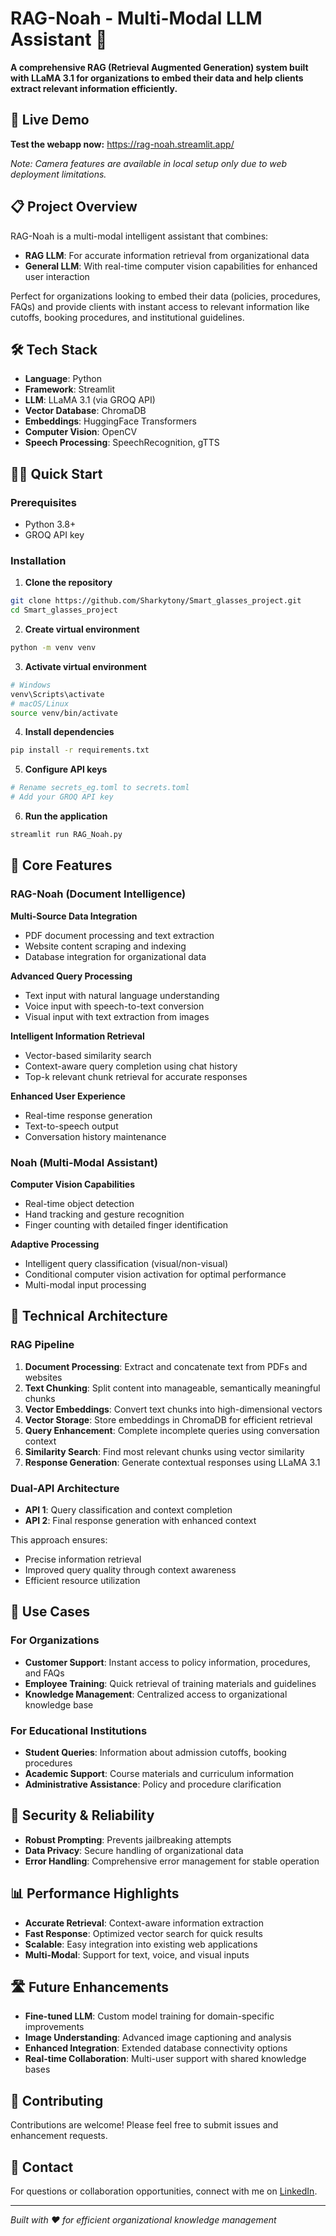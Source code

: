 # RAG-Noah - Multi-Modal LLM Assistant 🤖

**A comprehensive RAG (Retrieval Augmented Generation) system built with LLaMA 3.1 for organizations to embed their data and help clients extract relevant information efficiently.**

## 🚀 Live Demo
**Test the webapp now:** https://rag-noah.streamlit.app/

*Note: Camera features are available in local setup only due to web deployment limitations.*

## 📋 Project Overview

RAG-Noah is a multi-modal intelligent assistant that combines:
- **RAG LLM**: For accurate information retrieval from organizational data
- **General LLM**: With real-time computer vision capabilities for enhanced user interaction

Perfect for organizations looking to embed their data (policies, procedures, FAQs) and provide clients with instant access to relevant information like cutoffs, booking procedures, and institutional guidelines.

## 🛠️ Tech Stack

- **Language**: Python
- **Framework**: Streamlit
- **LLM**: LLaMA 3.1 (via GROQ API)
- **Vector Database**: ChromaDB
- **Embeddings**: HuggingFace Transformers
- **Computer Vision**: OpenCV
- **Speech Processing**: SpeechRecognition, gTTS

## 🏃‍♂️ Quick Start

### Prerequisites
- Python 3.8+
- GROQ API key

### Installation

1. **Clone the repository**
```bash
git clone https://github.com/Sharkytony/Smart_glasses_project.git
cd Smart_glasses_project
```

2. **Create virtual environment**
```bash
python -m venv venv
```

3. **Activate virtual environment**
```bash
# Windows
venv\Scripts\activate
# macOS/Linux
source venv/bin/activate
```

4. **Install dependencies**
```bash
pip install -r requirements.txt
```

5. **Configure API keys**
```bash
# Rename secrets_eg.toml to secrets.toml
# Add your GROQ API key
```

6. **Run the application**
```bash
streamlit run RAG_Noah.py
```

## 🎯 Core Features

### RAG-Noah (Document Intelligence)

**Multi-Source Data Integration**
- PDF document processing and text extraction
- Website content scraping and indexing
- Database integration for organizational data

**Advanced Query Processing**
- Text input with natural language understanding
- Voice input with speech-to-text conversion
- Visual input with text extraction from images

**Intelligent Information Retrieval**
- Vector-based similarity search
- Context-aware query completion using chat history
- Top-k relevant chunk retrieval for accurate responses

**Enhanced User Experience**
- Real-time response generation
- Text-to-speech output
- Conversation history maintenance

### Noah (Multi-Modal Assistant)

**Computer Vision Capabilities**
- Real-time object detection
- Hand tracking and gesture recognition
- Finger counting with detailed finger identification

**Adaptive Processing**
- Intelligent query classification (visual/non-visual)
- Conditional computer vision activation for optimal performance
- Multi-modal input processing

## 🔧 Technical Architecture

### RAG Pipeline
1. **Document Processing**: Extract and concatenate text from PDFs and websites
2. **Text Chunking**: Split content into manageable, semantically meaningful chunks
3. **Vector Embeddings**: Convert text chunks into high-dimensional vectors
4. **Vector Storage**: Store embeddings in ChromaDB for efficient retrieval
5. **Query Enhancement**: Complete incomplete queries using conversation context
6. **Similarity Search**: Find most relevant chunks using vector similarity
7. **Response Generation**: Generate contextual responses using LLaMA 3.1

### Dual-API Architecture
- **API 1**: Query classification and context completion
- **API 2**: Final response generation with enhanced context

This approach ensures:
- Precise information retrieval
- Improved query quality through context awareness
- Efficient resource utilization

## 🎨 Use Cases

### For Organizations
- **Customer Support**: Instant access to policy information, procedures, and FAQs
- **Employee Training**: Quick retrieval of training materials and guidelines
- **Knowledge Management**: Centralized access to organizational knowledge base

### For Educational Institutions
- **Student Queries**: Information about admission cutoffs, booking procedures
- **Academic Support**: Course materials and curriculum information
- **Administrative Assistance**: Policy and procedure clarification

## 🔐 Security & Reliability

- **Robust Prompting**: Prevents jailbreaking attempts
- **Data Privacy**: Secure handling of organizational data
- **Error Handling**: Comprehensive error management for stable operation

## 📊 Performance Highlights

- **Accurate Retrieval**: Context-aware information extraction
- **Fast Response**: Optimized vector search for quick results
- **Scalable**: Easy integration into existing web applications
- **Multi-Modal**: Support for text, voice, and visual inputs

## 🛣️ Future Enhancements

- **Fine-tuned LLM**: Custom model training for domain-specific improvements
- **Image Understanding**: Advanced image captioning and analysis
- **Enhanced Integration**: Extended database connectivity options
- **Real-time Collaboration**: Multi-user support with shared knowledge bases

## 🤝 Contributing

Contributions are welcome! Please feel free to submit issues and enhancement requests.

## 📧 Contact

For questions or collaboration opportunities, connect with me on [LinkedIn](https://www.linkedin.com/in/anthonyrodrigues443).

---

*Built with ❤️ for efficient organizational knowledge management*
